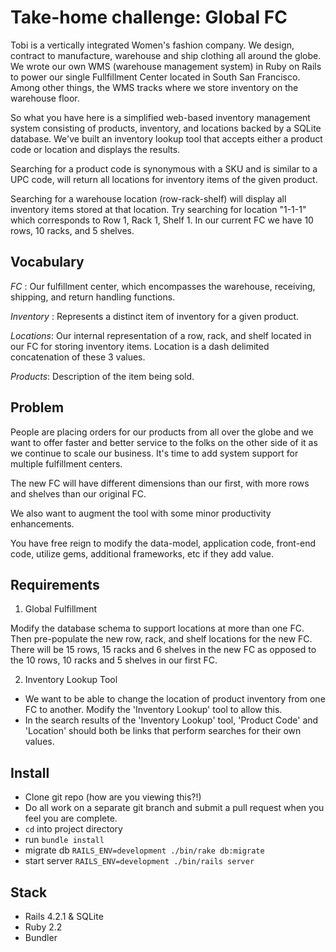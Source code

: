 # Take-home challenge: Global FC

Tobi is a vertically integrated Women's fashion company. We design, contract to manufacture, warehouse and ship clothing all around the globe. We wrote our own WMS (warehouse management system) in Ruby on Rails to power our single Fullfillment Center located in South San Francisco. Among other things, the WMS tracks where we store inventory on the warehouse floor.

So what you have here is a simplified web-based inventory management system consisting of products, inventory, and locations backed by a SQLite database. We've built an inventory lookup tool that accepts either a product code or location and displays the results.

Searching for a product code is synonymous with a SKU and is similar to a UPC code, will return all locations for inventory items of the given product.

Searching for a warehouse location (row-rack-shelf) will display all inventory items stored at that location. Try searching for location "1-1-1"  which corresponds to Row 1, Rack 1, Shelf 1. In our current FC we have 10 rows, 10 racks, and 5 shelves.

## Vocabulary
_FC_ : Our fulfillment center, which encompasses the warehouse, receiving, shipping, and return handling functions.

_Inventory_ : Represents a distinct item of inventory for a given product.

_Locations_: Our internal representation of a row, rack, and shelf located in our FC for storing inventory items. Location is a dash delimited concatenation of these 3 values.

_Products_: Description of the item being sold.

## Problem

People are placing orders for our products from all over the globe and we want to offer faster and better service to the folks on the other side of it as we continue to scale our business. It's time to add system support for multiple fulfillment centers.

The new FC will have different dimensions than our first, with more rows and shelves than our original FC.

We also want to augment the tool with some minor productivity enhancements.

You have free reign to modify the data-model, application code, front-end code, utilize gems, additional frameworks, etc if they add value.

## Requirements

1. Global Fulfillment

 Modify the database schema to support locations at more than one FC. Then pre-populate the new row, rack, and shelf locations for the new FC. There will be 15 rows, 15 racks and 6 shelves in the new FC as opposed to the 10 rows, 10 racks and 5 shelves in our first FC.

2. Inventory Lookup Tool

  * We want to be able to change the location of product inventory from one FC to another. Modify the 'Inventory Lookup' tool to allow this.
  * In the search results of the 'Inventory Lookup' tool, 'Product Code' and 'Location' should both be links that perform searches for their own values.


## Install

- Clone git repo (how are you viewing this?!)
- Do all work on a separate git branch and submit a pull request when you feel you are complete.
- ```cd``` into project directory
- run ```bundle install```
- migrate db ```RAILS_ENV=development ./bin/rake db:migrate```
- start server ```RAILS_ENV=development ./bin/rails server```

## Stack
- Rails 4.2.1 & SQLite
- Ruby 2.2
- Bundler
